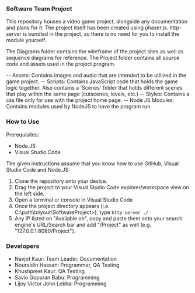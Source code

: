 ### Software Team Project

This repository houses a video game project, alongside any documentation and plans for it. The project itself has been created using phaser.js.
http-server is bundled in the project, so there is no need for you to install the module yourself.

The Diagrams folder contains the wireframe of the project sites as well as sequence diagrams for reference.
The Project folder contains all source code and assets used in the project program.

-- Assets: Contains images and audio that are intended to be utilized in the game project.
-- Scripts: Contains JavaScript code that holds the game logic together. Also contains a 'Scenes' folder that holds different scenes that play within the same page (cutscenes, levels, etc.)
-- Styles: Contains a css file only for use with the project home page.
-- Node JS Modules: Contains modules used by NodeJS to have the program run.

### How to Use

Prerequisites:
- Node.JS
- Visual Studio Code

The given instructions assume that you know how to use GitHub, Visual Studio Code and Node.JS:
1. Clone the repository onto your device.
2. Drag the project to your Visual Studio Code explorer/workspace view on the left side.
3. Open a terminal or console in Visual Studio Code
4. Once the project directory appears (i.e. C:\path\to\your\SoftwareProject>), type `http-server ./`
5. Any IP listed on "Available on", copy and paste them onto your search engine's URL/Search bar and add "/Project" as well (e.g. "127.0.0.1:8080/Project").

### Developers
- Navjot Kaur: Team Leader, Documentation
- Nouraldin Hassan: Programmer, QA Testing
- Khushpreet Kaur: QA Testing
- Savio Gopuran Babu: Programming
- Lijoy Victor John Lekha: Programming
